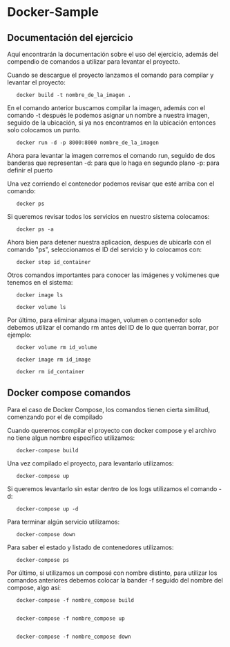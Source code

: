 # Docker-Sample

## Documentación del ejercicio

Aquí encontrarán la documentación sobre el uso del ejercicio, además del compendio de comandos a utilizar para levantar el proyecto.

Cuando se descargue el proyecto lanzamos el comando para compilar y levantar el proyecto:

```shell
   docker build -t nombre_de_la_imagen .
```

En el comando anterior buscamos compilar la imagen, además con el comando -t después le podemos asignar un nombre a nuestra imagen, seguido de la ubicación, si ya nos encontramos en la ubicación entonces solo colocamos un punto.

```shell
   docker run -d -p 8000:8000 nombre_de_la_imagen
```

Ahora para levantar la imagen corremos el comando run, seguido de dos banderas que representan
   -d: para que lo haga en segundo plano
   -p: para definir el puerto

Una vez corriendo el contenedor podemos revisar que esté arriba con el comando:

```shell
   docker ps
```
Si queremos revisar todos los servicios en nuestro sistema colocamos:

```shell
   docker ps -a
```

Ahora bien para detener nuestra aplicacion, despues de ubicarla con el comando "ps", seleccionamos el ID del servicio y lo colocamos con:

```shell
   docker stop id_container
```

Otros comandos importantes para conocer las imágenes y volúmenes que tenemos en el sistema:

```shell
   docker image ls

   docker volume ls
```

Por último, para eliminar alguna imagen, volumen o contenedor solo debemos utilizar el comando rm antes del ID de lo que querran borrar, por ejemplo:

```shell
   docker volume rm id_volume

   docker image rm id_image

   docker rm id_container
```

## Docker compose comandos

Para el caso de Docker Compose, los comandos tienen cierta similitud, comenzando por el de compilado

Cuando queremos compilar el proyecto con docker compose y el archivo no tiene algun nombre especifico utilizamos:

```shell
   docker-compose build
```

Una vez compilado el proyecto, para levantarlo utilizamos:

```shell
   docker-compose up
```

Si queremos levantarlo sin estar dentro de los logs utilizamos el comando -d:

```shell
   docker-compose up -d
```

Para terminar algún servicio utilizamos:

```shell
   docker-compose down
```

Para saber el estado y listado de contenedores utilizamos:

```shell
   docker-compose ps
```

Por último, si utilizamos un composé con nombre distinto, para utilizar los comandos anteriores debemos colocar la bander -f seguido del nombre del compose, algo así:

```shell
   docker-compose -f nombre_compose build


   docker-compose -f nombre_compose up


   docker-compose -f nombre_compose down
```
